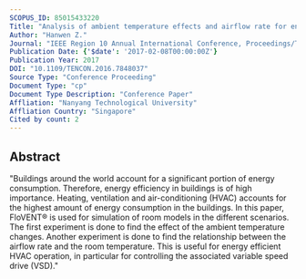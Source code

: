 ```yaml
---
SCOPUS_ID: 85015433220
Title: "Analysis of ambient temperature effects and airflow rate for energy efficient HVAC in buildings"
Author: "Hanwen Z."
Journal: "IEEE Region 10 Annual International Conference, Proceedings/TENCON"
Publication Date: {'$date': '2017-02-08T00:00:00Z'}
Publication Year: 2017
DOI: "10.1109/TENCON.2016.7848037"
Source Type: "Conference Proceeding"
Document Type: "cp"
Document Type Description: "Conference Paper"
Affliation: "Nanyang Technological University"
Affliation Country: "Singapore"
Cited by count: 2
---
```


## Abstract
"Buildings around the world account for a significant portion of energy consumption. Therefore, energy efficiency in buildings is of high importance. Heating, ventilation and air-conditioning (HVAC) accounts for the highest amount of energy consumption in the buildings. In this paper, FloVENT® is used for simulation of room models in the different scenarios. The first experiment is done to find the effect of the ambient temperature changes. Another experiment is done to find the relationship between the airflow rate and the room temperature. This is useful for energy efficient HVAC operation, in particular for controlling the associated variable speed drive (VSD)."
